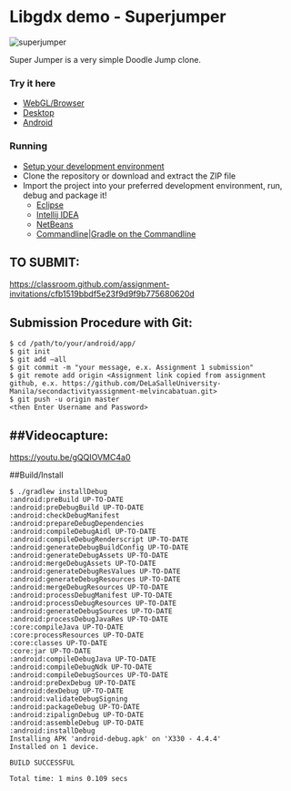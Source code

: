 Libgdx demo - Superjumper
====================
![superjumper](http://i.imgur.com/HvDWeyh.png)

Super Jumper is a very simple Doodle Jump clone.

### Try it here 
  * [WebGL/Browser](http://libgdx.badlogicgames.com/demos/superjumper)
  * [Desktop](http://libgdx.badlogicgames.com/demos/superjumper/superjumper.jar)
  * [Android](http://libgdx.badlogicgames.com/demos/superjumper/superjumper.apk)

### Running
* [Setup your development environment](https://github.com/libgdx/libgdx/wiki)
* Clone the repository or download and extract the ZIP file
* Import the project into your preferred development environment, run, debug and package it!
  * [Eclipse](https://github.com/libgdx/libgdx/wiki/Gradle-and-Eclipse)
  * [Intellij IDEA](https://github.com/libgdx/libgdx/wiki/Gradle-and-Intellij-IDEA)
  * [NetBeans](https://github.com/libgdx/libgdx/wiki/Gradle-and-NetBeans)
  * [Commandline|Gradle on the Commandline](https://github.com/libgdx/libgdx/wiki/Gradle-on-the-Commandline)


## TO SUBMIT:

https://classroom.github.com/assignment-invitations/cfb1519bbdf5e23f9d9f9b775680620d

## Submission Procedure with Git: 

```shell
$ cd /path/to/your/android/app/
$ git init
$ git add –all
$ git commit -m "your message, e.x. Assignment 1 submission"
$ git remote add origin <Assignment link copied from assignment github, e.x. https://github.com/DeLaSalleUniversity-Manila/secondactivityassignment-melvincabatuan.git>
$ git push -u origin master
<then Enter Username and Password>
```
 
##Videocapture:
-----------

 https://youtu.be/gQQIOVMC4a0
 
##Build/Install
 
 ```shell
 $ ./gradlew installDebug
:android:preBuild UP-TO-DATE
:android:preDebugBuild UP-TO-DATE
:android:checkDebugManifest
:android:prepareDebugDependencies
:android:compileDebugAidl UP-TO-DATE
:android:compileDebugRenderscript UP-TO-DATE
:android:generateDebugBuildConfig UP-TO-DATE
:android:generateDebugAssets UP-TO-DATE
:android:mergeDebugAssets UP-TO-DATE
:android:generateDebugResValues UP-TO-DATE
:android:generateDebugResources UP-TO-DATE
:android:mergeDebugResources UP-TO-DATE
:android:processDebugManifest UP-TO-DATE
:android:processDebugResources UP-TO-DATE
:android:generateDebugSources UP-TO-DATE
:android:processDebugJavaRes UP-TO-DATE
:core:compileJava UP-TO-DATE
:core:processResources UP-TO-DATE
:core:classes UP-TO-DATE
:core:jar UP-TO-DATE
:android:compileDebugJava UP-TO-DATE
:android:compileDebugNdk UP-TO-DATE
:android:compileDebugSources UP-TO-DATE
:android:preDexDebug UP-TO-DATE
:android:dexDebug UP-TO-DATE
:android:validateDebugSigning
:android:packageDebug UP-TO-DATE
:android:zipalignDebug UP-TO-DATE
:android:assembleDebug UP-TO-DATE
:android:installDebug
Installing APK 'android-debug.apk' on 'X330 - 4.4.4'
Installed on 1 device.

BUILD SUCCESSFUL

Total time: 1 mins 0.109 secs
 ```
